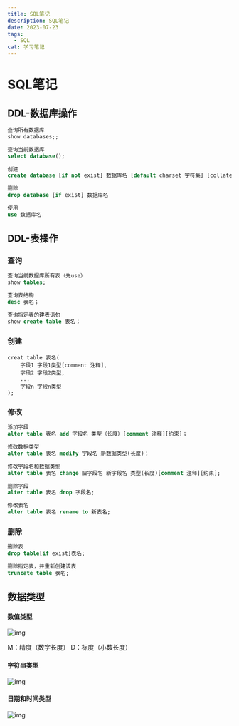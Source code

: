 ```yaml
---
title: SQL笔记
description: SQL笔记
date: 2023-07-23
tags:
  - SQL
cat: 学习笔记
---
```


# SQL笔记

## DDL-数据库操作

```sql
查询所有数据库
show databases;;

查询当前数据库
select database();

创建
create database [if not exist] 数据库名 [default charset 字符集] [collate 排序规则]

删除
drop database [if exist] 数据库名

使用
use 数据库名
```

## DDL-表操作

### 查询

```sql
查询当前数据库所有表（先use）
show tables;

查询表结构
desc 表名；

查询指定表的建表语句
show create table 表名；
```

### 创建

```
creat table 表名(
	字段1 字段1类型[comment 注释],
	字段2 字段2类型,
	...
	字段n 字段n类型
);
```

### 修改

```sql
添加字段
alter table 表名 add 字段名 类型（长度）[comment 注释][约束]；

修改数据类型
alter table 表名 modify 字段名 新数据类型(长度)；

修改字段名和数据类型
alter table 表名 change 旧字段名 新字段名 类型(长度)[comment 注释][约束];

删除字段
alter table 表名 drop 字段名;

修改表名
alter table 表名 rename to 新表名;
```

### 删除

```sql
删除表
drop table[if exist]表名;

删除指定表，并重新创建该表
truncate table 表名;
```



## 数据类型

#### 数值类型

![img](https://abnerblog-1317606226.cos.ap-nanjing.myqcloud.com/202307231718259.png)

M：精度（数字长度）  D：标度（小数长度）

#### 字符串类型

![img](https://abnerblog-1317606226.cos.ap-nanjing.myqcloud.com/202307231718289.png)

#### 日期和时间类型

![img](https://abnerblog-1317606226.cos.ap-nanjing.myqcloud.com/202307231718279.png)
